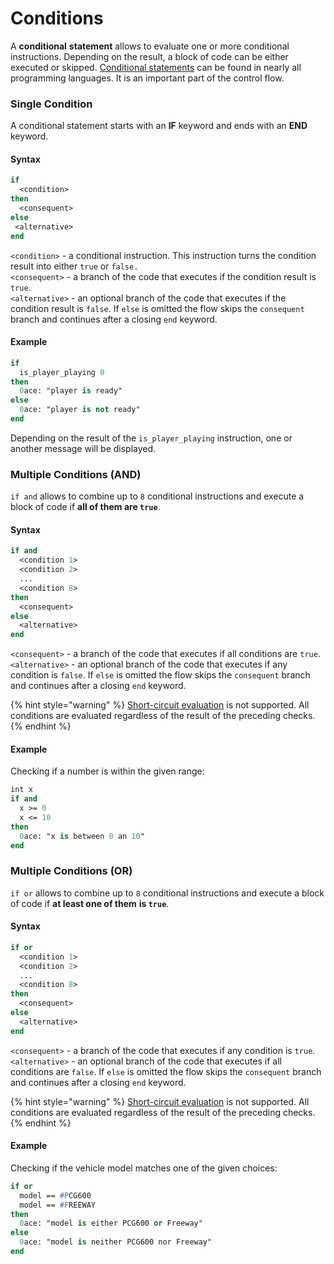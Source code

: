 # Conditions

A **conditional** **statement** allows to evaluate one or more conditional instructions. Depending on the result, a block of code can be either executed or skipped. [Conditional statements](https://en.wikipedia.org/wiki/Conditional\_\(computer\_programming\)) can be found in nearly all programming languages. It is an important part of the control flow.&#x20;

### Single Condition

A conditional statement starts with an **IF** keyword and ends with an **END** keyword.

#### Syntax

```pascal
if
  <condition>
then
  <consequent>
else
 <alternative>
end
```

`<condition>` - a conditional instruction. This instruction turns the condition result into either `true` or `false.`\
`<consequent>` - a branch of the code that executes if the condition result is `true`.\
`<alternative>` - an optional branch of the code that executes if the condition result is `false`. If `else` is omitted the flow skips the `consequent` branch and continues after a closing `end` keyword.

#### Example

```pascal
if
  is_player_playing 0
then
  0ace: "player is ready"
else
  0ace: "player is not ready"
end
```

Depending on the result of the `is_player_playing` instruction, one or another message will be displayed.

### Multiple Conditions (AND)

`if and` allows to combine up to `8` conditional instructions and execute a block of code if **all of them are `true`**.

#### &#x20;Syntax

```pascal
if and
  <condition 1>
  <condition 2>
  ...
  <condition 8>
then
  <consequent>
else
  <alternative>
end
```

`<consequent>` - a branch of the code that executes if all conditions are `true`.\
`<alternative>` - an optional branch of the code that executes if any condition is `false`. If `else` is omitted the flow skips the `consequent` branch and continues after a closing `end` keyword.

{% hint style="warning" %}
[Short-circuit evaluation](https://en.wikipedia.org/wiki/Short-circuit\_evaluation) is not supported. All conditions are evaluated regardless of the result of the preceding checks.
{% endhint %}

#### Example

Checking if a number is within the given range:

```pascal
int x
if and
  x >= 0
  x <= 10
then
  0ace: "x is between 0 an 10"
end
```

### Multiple Conditions (OR)

`if or` allows to combine up to `8` conditional instructions and execute a block of code if **at least one of them** **is `true`**.

#### &#x20;Syntax

```pascal
if or
  <condition 1>
  <condition 2>
  ...
  <condition 8>
then
  <consequent>
else
  <alternative>
end
```

`<consequent>` - a branch of the code that executes if any condition is `true`.\
`<alternative>` - an optional branch of the code that executes if all conditions are `false`. If `else` is omitted the flow skips the `consequent` branch and continues after a closing `end` keyword.

{% hint style="warning" %}
[Short-circuit evaluation](https://en.wikipedia.org/wiki/Short-circuit\_evaluation) is not supported. All conditions are evaluated regardless of the result of the preceding checks.
{% endhint %}

#### Example

Checking if the vehicle model matches one of the given choices:

```pascal
if or
  model == #PCG600
  model == #FREEWAY
then
  0ace: "model is either PCG600 or Freeway"
else
  0ace: "model is neither PCG600 nor Freeway"
end
```

